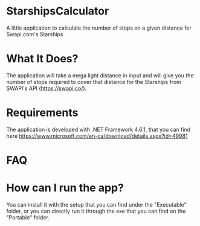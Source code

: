 # StarshipsCalculator
A little application to calculate the number of stops on a given distance for Swapi.com's Starships

# What It Does?
The application will take a mega light distance in input and will give you the number of stops required to cover that distance for the Starships from SWAPI's API (https://swapi.co/).

# Requirements
The application is developed with .NET Framework 4.6.1, that you  can find here https://www.microsoft.com/en-ca/download/details.aspx?id=49981

# FAQ
# How can I run the app?
You can install it with the setup that you can find under the "Executable" folder, or you can directly run it through the exe that you can find on the "Portable" folder.

